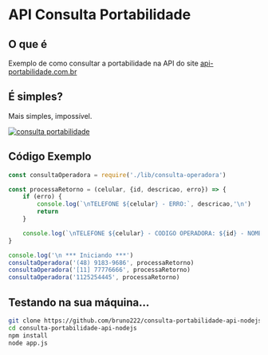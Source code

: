# API Consulta Portabilidade

## O que é

Exemplo de como consultar a portabilidade na API do site [api-portabilidade.com.br](https://api-portabilidade.com.br)
 
## É simples?

Mais simples, impossível.

[![consulta portabilidade](https://api-portabilidade.com.br/images/body/gifanimado2.gif)](https://api-portabilidade.com.br/)


## Código Exemplo

```js
const consultaOperadora = require('./lib/consulta-operadora')

const processaRetorno = (celular, {id, descricao, erro}) => {
    if (erro) {
        console.log(`\nTELEFONE ${celular} - ERRO:`, descricao,'\n')
        return
    }

    console.log(`\nTELEFONE ${celular} - CODIGO OPERADORA: ${id} - NOME OPERADORA: ${descricao}\n`)
}

console.log('\n *** Iniciando ***')
consultaOperadora('(48) 9183-9686', processaRetorno)
consultaOperadora('[11] 77776666', processaRetorno)
consultaOperadora('1125254445', processaRetorno)
``` 

## Testando na sua máquina...

```sh
git clone https://github.com/bruno222/consulta-portabilidade-api-nodejs.git
cd consulta-portabilidade-api-nodejs
npm install
node app.js 
```
